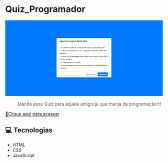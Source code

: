 # Quiz_Programador

![preview](./.github/preview.png)

> Mande esse Quiz para aquele amigo(a) que manja da programação🤓!

[🔗Clique aqui para acessar](https://micaelariel.github.io/Quiz_Programador/)

## 💻 Tecnologias

- HTML
- CSS
- JavaScript
